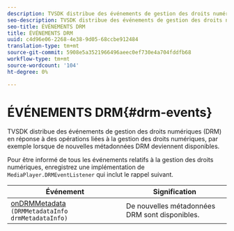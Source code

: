```yaml
---
description: TVSDK distribue des événements de gestion des droits numériques (DRM) en réponse à des opérations liées à la gestion des droits numériques, par exemple lorsque de nouvelles métadonnées DRM deviennent disponibles.
seo-description: TVSDK distribue des événements de gestion des droits numériques (DRM) en réponse à des opérations liées à la gestion des droits numériques, par exemple lorsque de nouvelles métadonnées DRM deviennent disponibles.
seo-title: ÉVÉNEMENTS DRM
title: ÉVÉNEMENTS DRM
uuid: c4d96e06-2268-4e38-9d05-68ccbe912484
translation-type: tm+mt
source-git-commit: 5908e5a3521966496aeec0ef730e4a704fddfb68
workflow-type: tm+mt
source-wordcount: '104'
ht-degree: 0%

---
```



# ÉVÉNEMENTS DRM{#drm-events}

TVSDK distribue des événements de gestion des droits numériques (DRM) en réponse à des opérations liées à la gestion des droits numériques, par exemple lorsque de nouvelles métadonnées DRM deviennent disponibles.

Pour être informé de tous les événements relatifs à la gestion des droits numériques, enregistrez une implémentation de `MediaPlayer.DRMEventListener` qui inclut le rappel suivant.

| Événement | Signification |
|---|---|
| [onDRMMetadata](https://help.adobe.com/en_US/primetime/api/psdk/javadoc_1.4/com/adobe/mediacore/MediaPlayer.DRMEventListener.html#onDRMMetadata(DRMMetadataInfo)) `(DRMMetadataInfo drmMetadataInfo)` | De nouvelles métadonnées DRM sont disponibles. |

